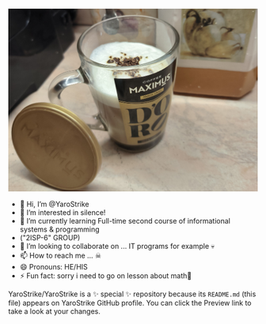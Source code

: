 ![Это_так...](coffee.jpg)
- 👋 Hi, I’m @YaroStrike
- 👀 I’m interested in silence!
- 🌱 I’m currently learning Full-time second course of informational systems & programming
- ("2ISP-6" GROUP)
- 💞️ I’m looking to collaborate on ... IT programs for example 💀
- 📫 How to reach me ...  ☠ 
- 😄 Pronouns: HE/HIS
- ⚡ Fun fact: sorry i need to go on lesson about math🥱

YaroStrike/YaroStrike is a ✨ special ✨ repository because its `README.md` (this file) appears on YaroStrike GitHub profile.
You can click the Preview link to take a look at your changes.

